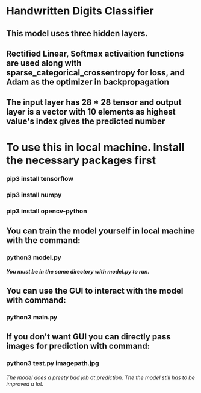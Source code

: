 # Handwritten Digits Classifier

## This model uses three hidden layers.
## Rectified Linear, Softmax activaition functions are used along with sparse_categorical_crossentropy for loss, and Adam as the optimizer in backpropagation
## 
## The input layer has 28 * 28 tensor and output layer is a vector with 10 elements as highest value's index gives the predicted number

# To use this in local machine. Install the necessary packages first
### pip3 install tensorflow
### pip3 install numpy
### pip3 install opencv-python

## You can train the model yourself in local machine with the command:
### python3 model.py
##### You must be in the same directory with model.py to run.
## You can use the GUI to interact with the model with command:
### python3 main.py
## If you don't want GUI you can directly pass images for prediction with command:
### python3 test.py imagepath.jpg

###### The model does a preety bad job at prediction. The the model still has to be improved a lot.
